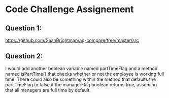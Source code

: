 # Code Challenge Assignement

## Question 1:
https://github.com/SeanBrightman/aq-compare/tree/master/src


## Question 2:

I would add  another boolean variable named partTimeFlag and a method named isPartTime() that checks whether or not the employee is working full time.
There could also be something within the method that defaults the partTimeFlag to false if the managerFlag boolean returns true, assuming that all managers are full time by default.

